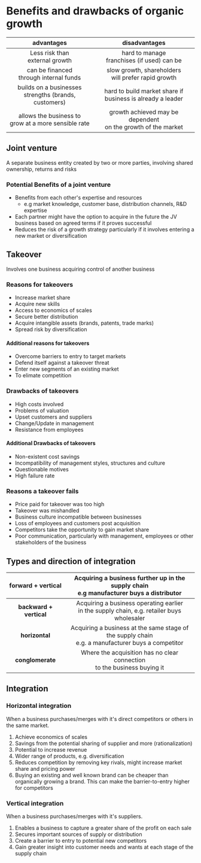 Benefits and drawbacks of organic growth
=====

|         advantages           |          disadvantages           |
|:----------------------------:|:--------------------------------:|
|Less risk than <br> external growth|hard to manage <br> franchises (if used) can be|
|can be financed <br> through internal funds|slow growth, shareholders <br> will prefer rapid growth|
|builds on a businesses <br> strengths (brands, customers)|hard to build market share if <br> business is already a leader|
|allows the business to <br> grow at a more sensible rate|growth achieved may be dependent <br> on the growth of the market|

## Joint venture
A separate business entity created by two or more parties, 
involving shared ownership, returns and risks

### Potential Benefits of a joint venture
* Benefits from each other's expertise and resources
  - e.g market knowledge, customer base, distribution
  channels, R&D expertise
* Each partner might have the option to acquire in the future
  the JV business based on agreed terms if it proves successful
* Reduces the risk of a growth strategy
  particularly if it involves entering a new market or diversification

## Takeover
Involves one business acquiring control of another business

### Reasons for takeovers
* Increase market share
* Acquire new skills
* Access to economics of scales
* Secure better distribution
* Acquire intangible assets (brands, patents, trade marks)
* Spread risk by diversification

#### Additional reasons for takeovers
* Overcome barriers to entry to target markets
* Defend itself against a takeover threat
* Enter new segments of an existing market
* To elimate competition

### Drawbacks of takeovers
* High costs involved
* Problems of valuation
* Upset customers and suppliers
* Change/Update in management
* Resistance from employees

#### Additional Drawbacks of takeovers
* Non-existent cost savings
* Incompatibility of management styles, structures and culture
* Questionable motives
* High failure rate

### Reasons a takeover fails
* Price paid for takeover was too high
* Takeover was mishandled
* Business culture incompatible between businesses
* Loss of employees and customers post acquisition
* Competitors take the opportunity to gain market share
* Poor communication, particularly with management, employees
  or other stakeholders of the business

## Types and direction of integration
|**forward + vertical**        |Acquiring a business further up in the supply chain <br> e.g manufacturer buys a distributor|
|:----------------------------:|:--------------------------------:|
|**backward + vertical**       |Acquiring a business operating earlier <br> in the supply chain, e.g. retailer buys wholesaler|
|**horizontal**                |Acquiring a business at the same stage of the supply chain <br> e.g. a manufacturer buys a competitor|
|**conglomerate**              |Where the acquisition has no clear connection <br> to the business buying it|

## Integration

### Horizontal integration
When a business purchases/merges with it's direct competitors or
others in the same market.

1. Achieve economics of scales
2. Savings from the potential sharing of supplier and more (rationalization)
3. Potential to increase revenue
4. Wider range of products, e.g. diversification
5. Reduces competition by removing key rivals,
   might increase market share and pricing power
6. Buying an existing and well known brand can be cheaper 
   than organically growing a brand. This can make
   the barrier-to-entry higher for competitors

### Vertical integration
When a business purchases/merges with it's suppliers.

1. Enables a business to capture a greater share of the profit
   on each sale
2. Secures important sources of supply or distribution
3. Create a barrier to entry to potential new competitors
4. Gain greater insight into customer needs and
   wants at each stage of the supply chain
